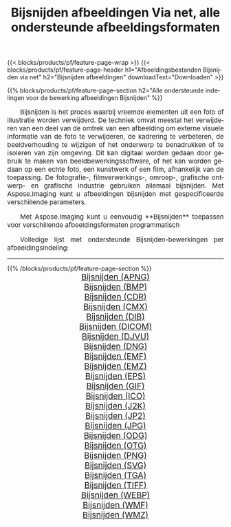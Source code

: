 ﻿---
title: Bijsnijden afbeeldingen Via net, alle ondersteunde afbeeldingsformaten 
weight: 3920
url: /nl/net/crop 
lang: nl
langdirlevel: 2
locales: zh-hans,ja,it,ru,de,es,fr,nl,id,lt,pl,pt,vi,tr,ko,zh-hant,ar,hi,th,sv,cs,uk,he
description: Met behulp van Aspose.Imaging kunt u eenvoudig Bijsnijden afbeeldingen maken via net
---

{{< blocks/products/pf/feature-page-wrap >}}
{{< blocks/products/pf/feature-page-header h1="Afbeeldingsbestanden Bijsnijden via net" h2="Bijsnijden afbeeldingen" downloadText="Downloaden" >}}


{{% blocks/products/pf/feature-page-section  h2="Alle ondersteunde indelingen voor de bewerking afbeeldingen Bijsnijden" %}}
<p align="justify" style="text-indent:2em;font-size:15px;">
Bijsnijden is het proces waarbij vreemde elementen uit een foto of illustratie worden verwijderd. De techniek omvat meestal het verwijderen van een deel van de omtrek van een afbeelding om externe visuele informatie van de foto te verwijderen, de kadrering te verbeteren, de beeldverhouding te wijzigen of het onderwerp te benadrukken of te isoleren van zijn omgeving. Dit kan digitaal worden gedaan door gebruik te maken van beeldbewerkingssoftware, of het kan worden gedaan op een echte foto, een kunstwerk of een film, afhankelijk van de toepassing. De fotografie-, filmverwerkings-, omroep-, grafische ontwerp- en grafische industrie gebruiken allemaal bijsnijden. Met Aspose.Imaging kunt u afbeeldingen bijsnijden met gespecificeerde verschillende parameters.
</p>
<p align="justify" style="text-indent:2em;font-size:15px;">
Met Aspose.Imaging kunt u eenvoudig **Bijsnijden** toepassen voor verschillende afbeeldingsformaten programmatisch
</p>
<p align="justify" style="text-indent:2em;font-size:15px;">
Volledige lijst met ondersteunde Bijsnijden-bewerkingen per afbeeldingsindeling:
</p>
<hr/>
{{% /blocks/products/pf/feature-page-section %}}
<div class="container-fluid productfamilypage bg-gray">
    <div class="convertypes bg-gray agp-content section">
        <div class="container">
		<div class="row other-converters" style="gap: 10px;font-size: 19px;text-align:center;">
		    <div class='col-md-2 other-converter remove-lp remove-rp'><a href="/imaging/nl/net/crop/apng" style="padding:15px;">Bijsnijden (APNG)</a></div><div class='col-md-2 other-converter remove-lp remove-rp'><a href="/imaging/nl/net/crop/bmp" style="padding:15px;">Bijsnijden (BMP)</a></div><div class='col-md-2 other-converter remove-lp remove-rp'><a href="/imaging/nl/net/crop/cdr" style="padding:15px;">Bijsnijden (CDR)</a></div><div class='col-md-2 other-converter remove-lp remove-rp'><a href="/imaging/nl/net/crop/cmx" style="padding:15px;">Bijsnijden (CMX)</a></div><div class='col-md-2 other-converter remove-lp remove-rp'><a href="/imaging/nl/net/crop/dib" style="padding:15px;">Bijsnijden (DIB)</a></div><div class='col-md-2 other-converter remove-lp remove-rp'><a href="/imaging/nl/net/crop/dicom" style="padding:15px;">Bijsnijden (DICOM)</a></div><div class='col-md-2 other-converter remove-lp remove-rp'><a href="/imaging/nl/net/crop/djvu" style="padding:15px;">Bijsnijden (DJVU)</a></div><div class='col-md-2 other-converter remove-lp remove-rp'><a href="/imaging/nl/net/crop/dng" style="padding:15px;">Bijsnijden (DNG)</a></div><div class='col-md-2 other-converter remove-lp remove-rp'><a href="/imaging/nl/net/crop/emf" style="padding:15px;">Bijsnijden (EMF)</a></div><div class='col-md-2 other-converter remove-lp remove-rp'><a href="/imaging/nl/net/crop/emz" style="padding:15px;">Bijsnijden (EMZ)</a></div><div class='col-md-2 other-converter remove-lp remove-rp'><a href="/imaging/nl/net/crop/eps" style="padding:15px;">Bijsnijden (EPS)</a></div><div class='col-md-2 other-converter remove-lp remove-rp'><a href="/imaging/nl/net/crop/gif" style="padding:15px;">Bijsnijden (GIF)</a></div><div class='col-md-2 other-converter remove-lp remove-rp'><a href="/imaging/nl/net/crop/ico" style="padding:15px;">Bijsnijden (ICO)</a></div><div class='col-md-2 other-converter remove-lp remove-rp'><a href="/imaging/nl/net/crop/j2k" style="padding:15px;">Bijsnijden (J2K)</a></div><div class='col-md-2 other-converter remove-lp remove-rp'><a href="/imaging/nl/net/crop/jp2" style="padding:15px;">Bijsnijden (JP2)</a></div><div class='col-md-2 other-converter remove-lp remove-rp'><a href="/imaging/nl/net/crop/jpg" style="padding:15px;">Bijsnijden (JPG)</a></div><div class='col-md-2 other-converter remove-lp remove-rp'><a href="/imaging/nl/net/crop/odg" style="padding:15px;">Bijsnijden (ODG)</a></div><div class='col-md-2 other-converter remove-lp remove-rp'><a href="/imaging/nl/net/crop/otg" style="padding:15px;">Bijsnijden (OTG)</a></div><div class='col-md-2 other-converter remove-lp remove-rp'><a href="/imaging/nl/net/crop/png" style="padding:15px;">Bijsnijden (PNG)</a></div><div class='col-md-2 other-converter remove-lp remove-rp'><a href="/imaging/nl/net/crop/svg" style="padding:15px;">Bijsnijden (SVG)</a></div><div class='col-md-2 other-converter remove-lp remove-rp'><a href="/imaging/nl/net/crop/tga" style="padding:15px;">Bijsnijden (TGA)</a></div><div class='col-md-2 other-converter remove-lp remove-rp'><a href="/imaging/nl/net/crop/tiff" style="padding:15px;">Bijsnijden (TIFF)</a></div><div class='col-md-2 other-converter remove-lp remove-rp'><a href="/imaging/nl/net/crop/webp" style="padding:15px;">Bijsnijden (WEBP)</a></div><div class='col-md-2 other-converter remove-lp remove-rp'><a href="/imaging/nl/net/crop/wmf" style="padding:15px;">Bijsnijden (WMF)</a></div><div class='col-md-2 other-converter remove-lp remove-rp'><a href="/imaging/nl/net/crop/wmz" style="padding:15px;">Bijsnijden (WMZ)</a></div>
                </div>
        </div>
    </div>
</div>
<br/>
